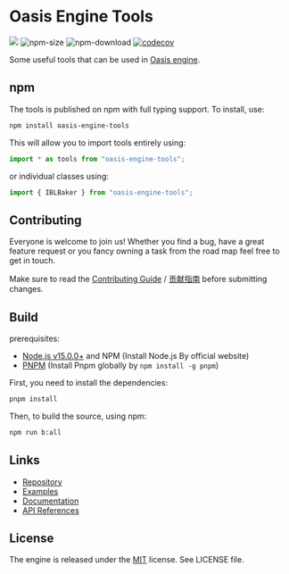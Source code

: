 # Oasis Engine Tools

<a href="https://www.npmjs.com/package/oasis-engine-tools"><img src="https://img.shields.io/npm/v/oasis-engine-tools"/></a> ![npm-size](https://img.shields.io/bundlephobia/minzip/oasis-engine-tools) ![npm-download](https://img.shields.io/npm/dm/oasis-engine-tools) [![codecov](https://codecov.io/gh/oasis-engine/engine/branch/main/graph/badge.svg?token=KR2UBKE3OX)](https://codecov.io/gh/oasis-engine/engine-tools)

Some useful tools that can be used in [Oasis engine](https://github.com/oasis-engine/engine).

## npm

The tools is published on npm with full typing support. To install, use:

```sh
npm install oasis-engine-tools
```

This will allow you to import tools entirely using:

```javascript
import * as tools from "oasis-engine-tools";
```

or individual classes using:

```javascript
import { IBLBaker } from "oasis-engine-tools";
```

## Contributing

Everyone is welcome to join us! Whether you find a bug, have a great feature request or you fancy owning a task from the road map feel free to get in touch.

Make sure to read the [Contributing Guide](.github/HOW_TO_CONTRIBUTE.md) / [贡献指南](https://github.com/oasis-engine/engine/wiki/%E5%A6%82%E4%BD%95%E4%B8%8E%E6%88%91%E4%BB%AC%E5%85%B1%E5%BB%BA-Oasis-%E5%BC%80%E6%BA%90%E4%BA%92%E5%8A%A8%E5%BC%95%E6%93%8E) before submitting changes.

## Build

prerequisites:

- [Node.js v15.0.0+](https://nodejs.org/en/) and NPM (Install Node.js By official website)
- [PNPM](https://pnpm.io/) (Install Pnpm globally by `npm install -g pnpm`)

First, you need to install the dependencies:

```sh
pnpm install
```

Then, to build the source, using npm:

```sh
npm run b:all
```

## Links

- [Repository](https://github.com/ant-galaxy/oasis-engine-tools)
- [Examples](https://oasisengine.cn/#/examples/latest/ibl-baker)
- [Documentation](https://oasisengine.cn/#/docs/latest/cn/install)
- [API References](https://oasisengine.cn/#/api/latest/core)

## License

The engine is released under the [MIT](https://opensource.org/licenses/MIT) license. See LICENSE file.
